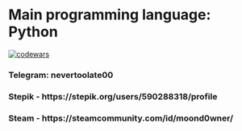 <h1>Main programming language: Python</h1>

 
[![codewars](https://www.codewars.com/users/moond0wner/badges/large)](https://www.codewars.com/users/moond0wner)
<h3> Telegram: nevertoolate00 </h3>
<h3> Stepik - https://stepik.org/users/590288318/profile </h3>
<h3> Steam - https://steamcommunity.com/id/moond0wner/ </h3>



<!---
moond0wner/moond0wner is a ✨ special ✨ repository because its `README.md` (this file) appears on your GitHub profile.
You can click the Preview link to take a look at your changes.
--->
